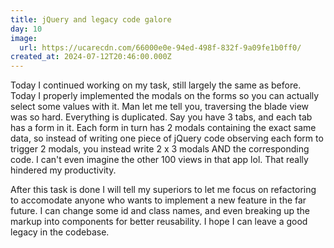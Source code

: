 ```yaml
---
title: jQuery and legacy code galore
day: 10
image:
  url: https://ucarecdn.com/66000e0e-94ed-498f-832f-9a09fe1b0ff0/
created_at: 2024-07-12T20:46:00.000Z
---
```

Today I continued working on my task, still largely the same as before. Today I properly implemented the modals on the forms so you can actually select some values with it. Man let me tell you, traversing the blade view was so hard. Everything is duplicated. Say you have 3 tabs, and each tab has a form in it. Each form in turn has 2 modals containing the exact same data, so instead of writing one piece of jQuery code observing each form to trigger 2 modals, you instead write 2 x 3 modals AND the corresponding code. I can't even imagine the other 100 views in that app lol. That really hindered my productivity.

After this task is done I will tell my superiors to let me focus on refactoring to accomodate anyone who wants to implement a new feature in the far future. I can change some id and class names, and even breaking up the markup into components for better reusability. I hope I can leave a good legacy in the codebase.
